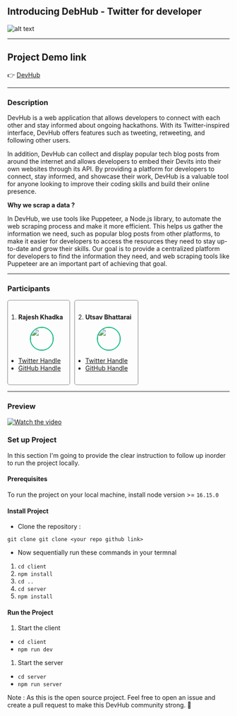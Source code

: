 ## Introducing DebHub - Twitter for developer

![alt text](https://media.discordapp.net/attachments/1016056668884303903/1077498118804873216/devhubs_2023-2-21T13-36-48.png?width=723&height=452)

---

## Project Demo link

👉 [DevHub](https:devhubs.tech)

---

### Description

DevHub is a web application that allows developers to connect with each other and stay informed about ongoing hackathons. With its Twitter-inspired interface, DevHub offers features such as tweeting, retweeting, and following other users.

In addition, DevHub can collect and display popular tech blog posts from around the internet and allows developers to embed their Devits into their own websites through its API. By providing a platform for developers to connect, stay informed, and showcase their work, DevHub is a valuable tool for anyone looking to improve their coding skills and build their online presence.

<b>Why we scrap a data ?</b>

In DevHub, we use tools like Puppeteer, a Node.js library, to automate the web scraping process and make it more efficient. This helps us gather the information we need, such as popular blog posts from other platforms, to make it easier for developers to access the resources they need to stay up-to-date and grow their skills. Our goal is to provide a centralized platform for developers to find the information they need, and web scraping tools like Puppeteer are an important part of achieving that goal.

---

### Participants

<div style="display : flex; gap : 10px; flex-wrap:wrap">
<div style="border:1px solid grey; width:fit-content; padding : 15px 15px 15px 0;  border-radius : 5px " >

1. <b>Rajesh Khadka</b>

<img height="50px" width="50px" style="margin-left : 50px; border-radius:50vw; border: 2px solid #00ba7c " src="https://profile-assets.showwcase.com/1660153215541.jpg" border="1px solid red"/>

- [Twitter Handle](https://twitter.com/rajeshkhadka200)
- [GitHub Handle](https://github.com/rajeshkhadka200)

</div>

<div style="border:1px solid grey; width:fit-content; padding : 15px 15px 15px 0;  border-radius : 5px " >

2. <b>Utsav Bhattarai</b>

<img height="50px" width="50px" style="margin-left : 50px; border-radius:50vw; border: 2px solid #00ba7c " src="https://www.utsavbhattarai.info.np/pic.png" border="1px solid red"/>

- [Twitter Handle](https://twitter.com/utsabdev)
- [GitHub Handle](https://github.com/utsavbhattarai007)

 </div>
</div>

---

### Preview

[![Watch the video](https://i.imgur.com/vKb2F1B.png)](https://youtu.be/vt5fpE0bzSY)

### Set up Project

In this section I'm going to provide the clear instruction to follow up inorder to run the project locally.

#### Prerequisites

To run the project on your local machine, install node version >= `16.15.0`

#### Install Project

- Clone the repository :

`git clone git clone <your repo github link>`

- Now sequentially run these commands in your termnal

1. `cd client`
2. `npm install`
3. `cd ..`
4. `cd server`
5. `npm install`

#### Run the Project

1. Start the client

- `cd client`
- `npm run dev`

1. Start the server

- `cd server`
- `npm run server`

Note : As this is the open source project. Feel free to open an issue and create a pull request to make this DevHub community strong. 🚀
